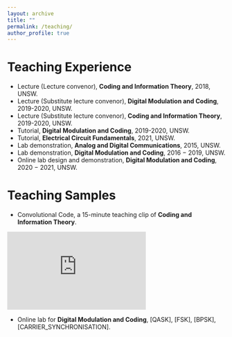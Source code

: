 ```yaml
---
layout: archive
title: ""
permalink: /teaching/
author_profile: true
---
```



Teaching Experience
======
- Lecture (Lecture convenor), **Coding and Information Theory**, 2018, UNSW.
- Lecture (Substitute lecture convenor), **Digital Modulation and Coding**,  2019-2020, UNSW.
- Lecture (Substitute lecture convenor), **Coding and Information Theory**, 2019-2020, UNSW.
- Tutorial, **Digital Modulation and Coding**, 2019-2020, UNSW.
- Tutorial, **Electrical Circuit Fundamentals**, 2021, UNSW.
- Lab demonstration, **Analog and Digital Communications**, 2015, UNSW.
- Lab demonstration, **Digital Modulation and Coding**, 2016 − 2019, UNSW.
- Online lab design and demonstration, **Digital Modulation and Coding**, 2020 − 2021, UNSW.

Teaching Samples
======
- Convolutional Code, a 15-minute teaching clip of **Coding and Information Theory**.
  
<iframe id="ytplayer" type="text/html" width="320" height="180"
  src="https://www.youtube.com/embed/Rx6rOq9IIuA?si=szY_0sJp7J0YhSo"
  frameborder="0"></iframe>

- Online lab for **Digital Modulation and Coding**, [QASK], [FSK], [BPSK], [CARRIER_SYNCHRONISATION].


